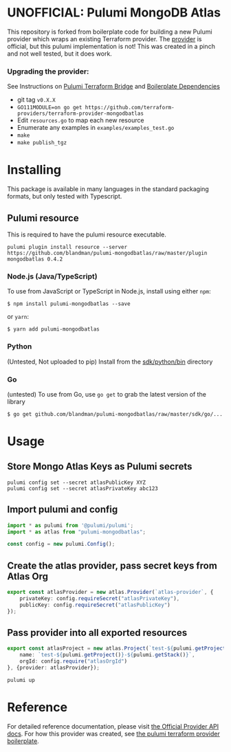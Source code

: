 # UNOFFICIAL: Pulumi MongoDB Atlas

This repository is forked from boilerplate code for building a new Pulumi provider which wraps an existing
Terraform provider. The [provider](https://github.com/terraform-providers/terraform-provider-mongodbatlas) is official, but this pulumi implementation is not! This was created in a pinch and not well tested, but it does work.

### Upgrading the provider:

See Instructions on [Pulumi Terraform Bridge](https://github.com/pulumi/pulumi-terraform-bridge) and [Boilerplate Dependencies](https://github.com/pulumi/pulumi-tf-provider-boilerplate#add-dependencies)

- git tag `v0.X.X`
- `GO111MODULE=on go get https://github.com/terraform-providers/terraform-provider-mongodbatlas`
- Edit `resources.go` to map each new resource
- Enumerate any examples in `examples/examples_test.go`
- `make`
- `make publish_tgz`

# Installing

This package is available in many languages in the standard packaging formats, but only tested with Typescript.

## Pulumi resource

This is required to have the pulumi resource executable.

`pulumi plugin install resource --server https://github.com/blandman/pulumi-mongodbatlas/raw/master/plugin mongodbatlas 0.4.2`

### Node.js (Java/TypeScript)

To use from JavaScript or TypeScript in Node.js, install using either `npm`:

    $ npm install pulumi-mongodbatlas --save

or `yarn`:

    $ yarn add pulumi-mongodbatlas

### Python
(Untested, Not uploaded to pip)
Install from the [sdk/python/bin](./sdk/python/bin/setup.py) directory

### Go
(untested)
To use from Go, use `go get` to grab the latest version of the library

    $ go get github.com/blandman/pulumi-mongodbatlas/raw/master/sdk/go/...

# Usage

## Store Mongo Atlas Keys as Pulumi secrets
`pulumi config set --secret atlasPublicKey XYZ`  
`pulumi config set --secret atlasPrivateKey abc123`


## Import pulumi and config

```ts
import * as pulumi from '@pulumi/pulumi';
import * as atlas from "pulumi-mongodbatlas";

const config = new pulumi.Config();
```

## Create the atlas provider, pass secret keys from Atlas Org
```ts
export const atlasProvider = new atlas.Provider(`atlas-provider`, {
    privateKey: config.requireSecret("atlasPrivateKey"),
    publicKey: config.requireSecret("atlasPublicKey")
});
```

## Pass provider into all exported resources
```ts
export const atlasProject = new atlas.Project(`test-${pulumi.getProject()}-${pulumi.getStack()}`, {
    name: `test-${pulumi.getProject()}-${pulumi.getStack()}`,
    orgId: config.require("atlasOrgId")
}, {provider: atlasProvider});
```

`pulumi up`

# Reference

For detailed reference documentation, please visit [the Official Provider API docs][1].
For how this provider was created, see [the pulumi terraform provider boilerplate][2].


[1]: https://github.com/terraform-providers/terraform-provider-mongodbatlas
[2]: https://github.com/pulumi/pulumi-tf-provider-boilerplate
